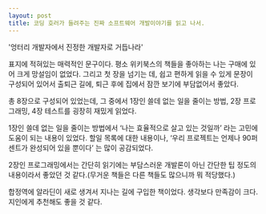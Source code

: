 ```yaml
---
layout: post
title: 코딩 호러가 들려주는 진짜 소프트웨어 개발이야기를 읽고 나서.
---
```


'엉터리 개발자에서 진정한 개발자로 거듭나라'

표지에 적혀있는 매력적인 문구이다. 평소 위키북스의 책들을 좋아하는 나는 구매에 있어 크게 망설임이 없었다. 그리고 첫 장을 넘기는 데, 쉽고 편하게 읽을 수 있게 문장이 구성되어 있어서 출퇴근 길에, 퇴근 후에 집에서 잠깐 보기에 부담없어서 좋았다.

총 8장으로 구성되어 있었는데, 그 중에서 1장인 쓸데 없는 일을 줄이는 방법, 2장 프로그래밍, 4장 테스트를 굉장히 재밌게 읽었다.

1장인 쓸데 없는 일을 줄이는 방법에서 ‘나는 효율적으로 살고 있는 것일까’ 라는 고민에 도움이 되는 내용이 있었다. 할일 목록에 대한 내용이나, ‘우리 프로젝트는 언제나 90퍼센트가 완성되어 있을 뿐이다’ 는 많이 공감되었다.

2장인 프로그래밍에서는 간단히 읽기에는 부담스러운 개발론이 아닌 간단한 팁 정도의 내용이라서 좋았던 것 같다.(무거운 책들은 다른 책들도 많으니까 뭐 적당했다.)

합정역에 알라딘이 새로 생겨서 지나는 길에 구입한 책이었다. 생각보다 만족감이 크다. 지인에게 추천해도 좋을 것 같다.
